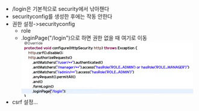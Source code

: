 - /login은 기본적으로 security에서 낚아챈다
- securityconfig를 생성한 후에는 작동 안한다
- 권한 설정->securityconfig
    - role
    - .loginPage("/login")으로 하면 권한 없을 때 여기로 이동
![](images/2021-08-18-17-06-12.png)
- csrf 설정...